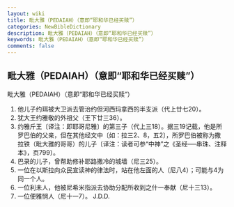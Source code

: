 ```yaml
---
layout: wiki
title: 毗大雅（PEDAIAH）（意即“耶和华已经买赎”）
categories: NewBibleDictionary
description: 毗大雅（PEDAIAH）（意即“耶和华已经买赎”）
keywords: 毗大雅（PEDAIAH）（意即“耶和华已经买赎”）
comments: false
---
```


## 毗大雅（PEDAIAH）（意即“耶和华已经买赎”）



毗大雅（PEDAIAH）（意即“耶和华已经买赎”）
1. 他儿子约珥被大卫派去管治约但河西玛拿西的半支派（代上廿七20）。
2. 犹大王约雅敬的外祖父（王下廿三36）。
3. 约雅斤王〔译注：即耶哥尼雅〕的第三子（代上三18）。据三19记载，他是所罗巴伯的父亲，但在其他经文中〔如：拉三2、8，五2〕，所罗巴伯被称为撒拉铁（毗大雅的哥哥）的儿子〔译注：读者可参“中神”之《圣经──串珠、注释本》，页799〕。
4. 巴录的儿子，曾帮助修补耶路撒冷的城墙（尼三25）。
5. 一位在以斯拉向众民宣读神的律法时，站在他左面的人（尼八4）；可能与4为同一个人。
6. 一位利未人，他被尼希米指派去协助分配所收到之什一奉献（尼十三13）。
7. 一位便雅悯人（尼十一7）。
J.D.D.




